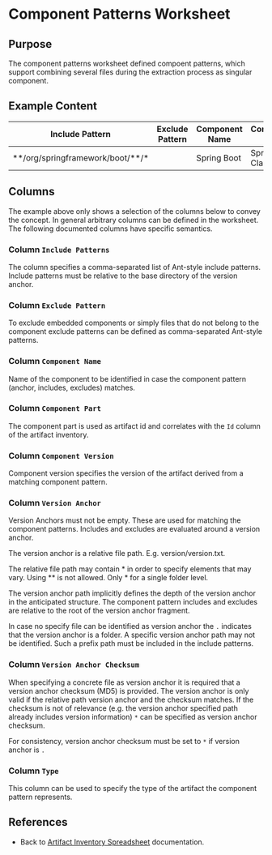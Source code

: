 # Component Patterns Worksheet

## Purpose
The component patterns worksheet defined compoent patterns, which support combining several
files during the extraction process as singular component.

## Example Content

| Include Pattern | Exclude Pattern | Component Name | Component Part | Component Version | Version Anchor | Version Anchor Checksum |
| --- | --- | --- | --- | --- | --- | --- |
| &ast;&ast;/org/springframework/boot/&ast;&ast;/&ast; | | Spring Boot | Spring Boot Classes | 2.1.5.RELEASE | org/springframework/boot/loader/Launcher.class | 5d5e5685af96b1e74f35520d76375b01 |

## Columns
The example above only shows a selection of the columns below to convey the concept.
In general arbitrary columns can be defined in the worksheet. The following
documented columns have specific semantics.

### Column `Include Patterns`
The column specifies a comma-separated list of Ant-style include patterns. Include patterns must
be relative to the base directory of the version anchor.

### Column `Exclude Pattern`
To exclude embedded components or simply files that do not belong to the component exclude patterns can be defined as
comma-separated Ant-style patterns.

### Column `Component Name`
Name of the component to be identified in case the component pattern (anchor, includes, excludes) matches.

### Column `Component Part`
The component part is used as artifact id and correlates with the `Id` column of the artifact inventory.

### Column `Component Version`
Component version specifies the version of the artifact derived from a matching component pattern.

### Column `Version Anchor`
Version Anchors must not be empty. These are used for matching the component patterns. Includes and excludes are 
evaluated around a version anchor.

The version anchor is a relative file path. E.g. version/version.txt.

The relative file path may contain &ast; in order to specify elements that may vary. Using &ast;&ast; is not allowed. 
Only &ast; for a single folder level.

The version anchor path implicitly defines the depth of the version anchor in the anticipated structure. The component 
pattern includes and excludes are relative to the root of the version anchor fragment.

In case no specify file can be identified as version anchor the `.` indicates that the version anchor is a folder. 
A specific version anchor path may not be identified. Such a prefix path must be included in the include patterns.

### Column `Version Anchor Checksum`
When specifying a concrete file as version anchor it is required that a version anchor checksum (MD5) is provided.
The version anchor is only valid if the relative path version anchor and the checksum matches. If the checksum is not
of relevance (e.g. the version anchor specified path already includes version information) `*` can be specified as 
version anchor checksum.

For consistency, version anchor checksum must be set to `*` if version anchor is `.`

### Column `Type`
This column can be used to specify the type of the artifact the component pattern represents.

## References
* Back to [Artifact Inventory Spreadsheet](artifact-inventory-spreadsheet.md) documentation.